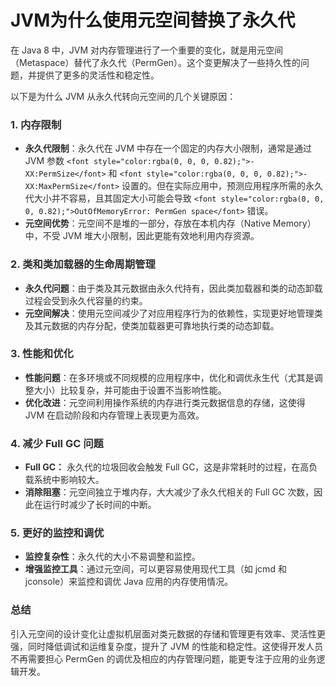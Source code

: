 # JVM为什么使用元空间替换了永久代

<font style="color:rgba(0, 0, 0, 0.82);">在 Java 8 中，JVM 对内存管理进行了一个重要的变化，就是用元空间（Metaspace）替代了永久代（PermGen）。这个变更解决了一些持久性的问题，并提供了更多的灵活性和稳定性。</font>

<font style="color:rgba(0, 0, 0, 0.82);">以下是为什么 JVM 从永久代转向元空间的几个关键原因：</font>

### <font style="color:rgba(0, 0, 0, 0.82);">1. 内存限制</font>
+ **<font style="color:rgba(0, 0, 0, 0.82);">永久代限制</font>**<font style="color:rgba(0, 0, 0, 0.82);">：永久代在 JVM 中存在一个固定的内存大小限制，通常是通过 JVM 参数</font><font style="color:rgba(0, 0, 0, 0.82);"> </font>`<font style="color:rgba(0, 0, 0, 0.82);">-XX:PermSize</font>`<font style="color:rgba(0, 0, 0, 0.82);"> </font><font style="color:rgba(0, 0, 0, 0.82);">和</font><font style="color:rgba(0, 0, 0, 0.82);"> </font>`<font style="color:rgba(0, 0, 0, 0.82);">-XX:MaxPermSize</font>`<font style="color:rgba(0, 0, 0, 0.82);"> </font><font style="color:rgba(0, 0, 0, 0.82);">设置的。但在实际应用中，预测应用程序所需的永久代大小并不容易，且其固定大小可能会导致</font><font style="color:rgba(0, 0, 0, 0.82);"> </font>`<font style="color:rgba(0, 0, 0, 0.82);">OutOfMemoryError: PermGen space</font>`<font style="color:rgba(0, 0, 0, 0.82);"> </font><font style="color:rgba(0, 0, 0, 0.82);">错误。</font>
+ **<font style="color:rgba(0, 0, 0, 0.82);">元空间优势</font>**<font style="color:rgba(0, 0, 0, 0.82);">：元空间不是堆的一部分，存放在本机内存（Native Memory）中，不受 JVM 堆大小限制，因此更能有效地利用内存资源。</font>

### <font style="color:rgba(0, 0, 0, 0.82);">2. 类和类加载器的生命周期管理</font>
+ **<font style="color:rgba(0, 0, 0, 0.82);">永久代问题</font>**<font style="color:rgba(0, 0, 0, 0.82);">：由于类及其元数据由永久代持有，因此类加载器和类的动态卸载过程会受到永久代容量的约束。</font>
+ **<font style="color:rgba(0, 0, 0, 0.82);">元空间解决</font>**<font style="color:rgba(0, 0, 0, 0.82);">：使用元空间减少了对应用程序行为的依赖性，实现更好地管理类及其元数据的内存分配，使类加载器更可靠地执行类的动态卸载。</font>

### <font style="color:rgba(0, 0, 0, 0.82);">3. 性能和优化</font>
+ **<font style="color:rgba(0, 0, 0, 0.82);">性能问题</font>**<font style="color:rgba(0, 0, 0, 0.82);">：在多环境或不同规模的应用程序中，优化和调优永生代（尤其是调整大小）比较复杂，并可能由于设置不当影响性能。</font>
+ **<font style="color:rgba(0, 0, 0, 0.82);">优化改进</font>**<font style="color:rgba(0, 0, 0, 0.82);">：元空间利用操作系统的内存进行类元数据信息的存储，这使得 JVM 在启动阶段和内存管理上表现更为高效。</font>

### <font style="color:rgba(0, 0, 0, 0.82);">4. 减少 Full GC 问题</font>
+ **<font style="color:rgba(0, 0, 0, 0.82);">Full GC：</font>**<font style="color:rgba(0, 0, 0, 0.82);"> </font><font style="color:rgba(0, 0, 0, 0.82);">永久代的垃圾回收会触发 Full GC，这是非常耗时的过程，在高负载系统中影响较大。</font>
+ **<font style="color:rgba(0, 0, 0, 0.82);">消除阻塞</font>**<font style="color:rgba(0, 0, 0, 0.82);">：元空间独立于堆内存，大大减少了永久代相关的 Full GC 次数，因此在运行时减少了长时间的中断。</font>

### <font style="color:rgba(0, 0, 0, 0.82);">5. 更好的监控和调优</font>
+ **<font style="color:rgba(0, 0, 0, 0.82);">监控复杂性</font>**<font style="color:rgba(0, 0, 0, 0.82);">：永久代的大小不易调整和监控。</font>
+ **<font style="color:rgba(0, 0, 0, 0.82);">增强监控工具</font>**<font style="color:rgba(0, 0, 0, 0.82);">：通过元空间，可以更容易使用现代工具（如 jcmd 和 jconsole）来监控和调优 Java 应用的内存使用情况。</font>

### <font style="color:rgba(0, 0, 0, 0.82);">总结</font>
<font style="color:rgba(0, 0, 0, 0.82);">引入元空间的设计变化让虚拟机层面对类元数据的存储和管理更有效率、灵活性更强，同时降低调试和运维复杂度，提升了 JVM 的性能和稳定性。这使得开发人员不再需要担心 PermGen 的调优及相应的内存管理问题，能更专注于应用的业务逻辑开发。</font>


